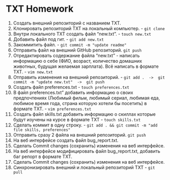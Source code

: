 # TXT Homework
 1. Создать внешний репозиторий c названием TXT.
 2. Клонировать репозиторий TXT на локальный компьютер. - ```git clone```
 3. Внутри локального TXT создать файл “new.txt”. - ```touch new.txt```
 4. Добавить файл под гит. - ```git add new.txt```
 5. Закоммитить файл. - ```git commit -m "update readme"```
 6. Отправить файл на внешний GitHub репозиторий. ```git push```
 7. Отредактировать содержание файла “new.txt” - написать информацию о себе
    (ФИО, возраст, количество домашних животных, будущая желаемая зарплата). Всё написать в формате TXT. - ```vim new.txt```
 8. Отправить изменения на внешний репозиторий. - ```git add .  ->  git commit -m "update new.txt"  ->  git push```
 9. Создать файл preferences.txt - ```touch preferences.txt```
 10. В файл preferences.txt” добавить информацию о своих предпочтениях 
     (Любимый фильм, любимый сериал, любимая еда, любимое время года, страна которую хотели бы посетить) 
     в формате TXT. - ```vim preferences.txt```
 11. Создать файл skills.txt добавить информацию о скиллах которые будут изучены на курсе в формате TXT - ```touch skills.txt```
 12. Сделать коммит в одну строку. - ```git add . && git commit -m "add file skills, preferences"```
 13. Отправить сразу 2 файла на внешний репозиторий. ```git push```
 14. На веб интерфейсе создать файл bug_report.txt.
 15. Сделать Commit changes (сохранить) изменения на веб интерфейсе.
 16. На веб интерфейсе модифицировать файл bug_report.txt, добавить баг репорт в формате TXT.
 17. Сделать Commit changes (сохранить) изменения на веб интерфейсе.
 18. Синхронизировать внешний и локальный репозиторий TXT - ```git pull```

